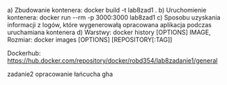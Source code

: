 a) Zbudowanie kontenera: docker build -t lab8zad1 .
b) Uruchomienie kontenera: docker run --rm -p 3000:3000 lab8zad1
c) Sposobu uzyskania informacji z logów, które wygenerowałą opracowana aplikacja podczas uruchamiana kontenera
d) Warstwy: docker history [OPTIONS] IMAGE, Rozmiar: docker images [OPTIONS] [REPOSITORY[:TAG]]


Dockerhub: https://hub.docker.com/repository/docker/robd354/lab8zadanie1/general

zadanie2 opracowanie łańcucha gha